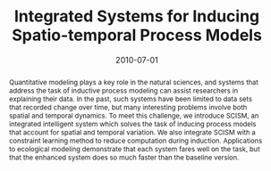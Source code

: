 ---
title: 'Integrated Systems for Inducing Spatio-temporal Process Models'

# Authors
# If you created a profile for a user (e.g. the default `admin` user), write the username (folder name) here
# and it will be replaced with their full name and linked to their profile.
authors:
  - Chunki Park
  - admin
  - Pat Langley

# Author notes (optional)
# author_notes:
#   - 'Equal contribution'
#   - 'Equal contribution'

date: '2010-07-01'
doi: ''

# Schedule page publish date (NOT publication's date).
publishDate: '2017-01-01T00:00:00Z'

# Publication type.
# Legend: 0 = Uncategorized; 1 = Conference paper; 2 = Journal article;
# 3 = Preprint / Working Paper; 4 = Report; 5 = Book; 6 = Book section;
# 7 = Thesis; 8 = Patent
publication_types: ['1']

# Publication name and optional abbreviated publication name.
publication: In *Proceedings of the Twenty-Fourth AAAI Conference on Artificial Intelligence*
publication_short: AAAI

abstract: "Quantitative modeling plays a key role in the natural sciences, and systems that address the task of inductive process modeling can assist researchers in explaining their data. In the past, such systems have been limited to data sets that recorded change over time, but many interesting problems involve both spatial and temporal dynamics. To meet this challenge, we introduce SCISM, an integrated intelligent system which solves the task of inducing process models that account for spatial and temporal variation. We also integrate SCISM with a constraint learning method to reduce computation during induction. Applications to ecological modeling demonstrate that each system fares well on the task, but that the enhanced system does so much faster than the baseline version."

# Summary. An optional shortened abstract.
summary: "In the past, inductive process modeling systems have been limited to data sets that recorded change over time, but many interesting problems involve both spatial and temporal dynamics. To meet this challenge, we introduce SCISM, an integrated intelligent system which solves the task of inducing process models that account for spatial and temporal variation."


tags: [machine learning, PDEs, ecology]

# Display this page in the Featured widget?
featured: false

# Custom links (uncomment lines below)
# links:
# - name: Custom Link
#   url: http://example.org

url_pdf: 'http://isle.org/~langley/papers/process.aaai10.pdf'
url_code: ''
url_dataset: ''
url_poster: ''
url_project: ''
url_slides: ''
url_source: ''
url_video: ''

# Featured image
# To use, add an image named `featured.jpg/png` to your page's folder.
# image:
#   caption: 'Image credit: [**Unsplash**](https://unsplash.com/photos/pLCdAaMFLTE)'
#   focal_point: ''
#   preview_only: false

# Associated Projects (optional).
#   Associate this publication with one or more of your projects.
#   Simply enter your project's folder or file name without extension.
#   E.g. `internal-project` references `content/project/internal-project/index.md`.
#   Otherwise, set `projects: []`.
projects:
  - inductive-process-modeling

# Slides (optional).
#   Associate this publication with Markdown slides.
#   Simply enter your slide deck's filename without extension.
#   E.g. `slides: "example"` references `content/slides/example/index.md`.
#   Otherwise, set `slides: ""`.
slides: ''
---